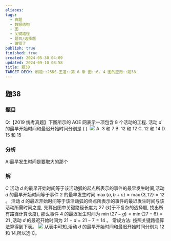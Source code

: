 ```yaml
---
aliases: 
tags:
  - 真题
  - 数据结构
  - 图
  - 关键路径
  - 题目/选择题
  - 做错了
publish: true
finished: true
created: 2024-05-30 04:09
updated: 2024-09-10 08:58
title: 题38
TARGET DECK: 刷题::25DS-王道::第 6 章 图::6. 4 图的应用::题38
---
```

## 题38
### 题目
Q:【2019 统考真题】下图所示的 AOE 网表示一项包含 8 个活动的工程. 活动 $d$ 的最早开始时间和最迟开始时间分别是 ( ).
![](https://img.hwenyi.live/202405291147185.webp)
A. 3 和 7 
B. 12 和 12 
C. 12 和 14 
D. 15 和 15
### 分析
A:最早发生时间是要取大的那个
### 解
C
活动 $d$ 的最早开始时间等于该活动弧的起点所表示的事件的最早发生时间,活动 $d$ 的最早开始时间等于事件 2 的最早发生时间 $\max \{ a,b + c\}  = \max \{ 3,{12}\}  = {12}$ 。
活动 $d$ 的最迟开始时间等于该活动弧的终点所表示的事件的最迟发生时间与该活动所需时间之差, 先算出图中关键路径长度为 27 (对于不复杂的选择题, 找出所有路径计算长度), 那么事件 4 的最迟发生时间为 $\min \{ {27} - g\}  = \min \{ {27} - 6\}  = {21}$ ,活动 $d$ 的最迟开始时间为 ${21} - d = {21} - 7 = {14}$ 。
常规方法: 按照关键路径算法算得到下表。
![](https://img.hwenyi.live/202409101657599.webp)
从表中可知,活动 $d$ 的最早开始时间和最迟开始时间分别为 12 和 14,所以选 C。


